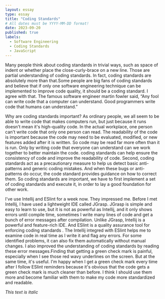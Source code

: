 ```yaml
---
layout: essay
type: essay
title: "Coding Standards"
# All dates must be YYYY-MM-DD format!
date: 2023-09-20
published: true
labels:
  - Software Engineering
  - Coding Standards
  - JavaScript
---
```


Many people think about coding standards in trivial ways, such as space of indent or whether place the close-curly-brace on a new line. Those are partial understanding of coding standards. In fact, coding standards are absolutely more than that.Some people are big fans of coding standards and believe that if only one software engineering technique can be implemented to improve code quality, it should be a coding standard. I agree with that. The famous software engineer martin fowler said, “Any fool can write code that a computer can understand. Good programmers write code that humans can understand.”

Why are coding standards important? As ordinary people, we all seem to be able to write code that makes computers run, but just because it runs doesn't mean it's high-quality code. In the actual workplace, one person can't write code that only one person can read. The readability of the code is important because the code may need to be evaluated, modified, or new features added after it is written. So code may be read far more often than it is run. Only by writing code that everyone can understand can we work together to better maintain the code. coding standards can help ensure the consistency of code and improve the readability of code. Second, coding standards act as a precautionary measure to help us detect basic anti-patterns and generic coding mistakes. And when these bugs or anti-patterns do occur, the code standard provides guidance on how to correct them. So coding standards are important, we have to first implement a set of coding standards and execute it, in order to lay a good foundation for other work.

I've use Intellij and ESlint for a week now. They impressed me. Before I met Intellij, I have used a lightweight IDE called JGrasp. JGrasp is simple and easy to learn to use, but it is not as powerful as Intellij, and it only shows errors until compile time, sometimes I write many lines of code and get a bunch of error messages after compilation. Unlike JGrasp, Intellij is a powerful and feature-rich IDE. And ESlint is a quality assurance tool for enforcing coding standards . The Intellij integred with ESlint helps me to examine code in real time as I write it and flag any errors. For some identified problems, it can also fix them automatically without manual changes. I also improved the understanding of coding standards by reading these error messages.Finding that getting a green check mark is painful, especially when I see those red wavy underlines on the screen. But at the same time, it's useful. I'm happy when I get a green check mark every time after I follow ESlint reminders because it's obvious that the code gets a green check mark is much cleaner than before. I think I should use them more and become familiar with them to make my code more standardized and readable.
<p><i>This text is italic</i></p>
